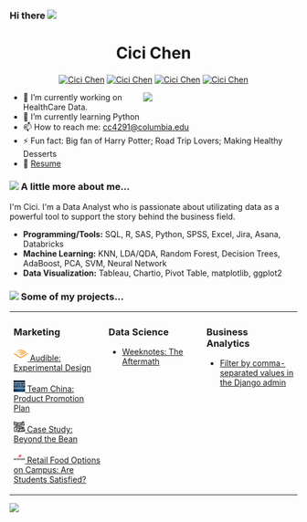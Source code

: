 ### Hi there <img src="https://media.giphy.com/media/hvRJCLFzcasrR4ia7z/giphy.gif" width="25px"> 

<p align="center"> <h1 align="center"> Cici Chen </h1> </p>
<p align="center"><a href="https://github.com/iamcici0424" target="_blank"><img align="center" src="https://cdn0.iconfinder.com/data/icons/social-media-filled-2/24/social_media-20-512.png" alt="Cici Chen" height="40" width="40" /></a>
  <a href="https://www.linkedin.com/in/iamcici/" target="_blank"><img align="center" src="https://cdn4.iconfinder.com/data/icons/colorful-guache-social-media-logos-1/159/social-media_linkedin-512.png" alt="Cici Chen" height="35" width="35" /></a>
  <a href="https://www.notion.so/iamcici/Welcome-to-Cici-s-Project-Portfolio-45f750933f6d4cf6b6de73bf73239bca" target="_blank"><img align="center" src="https://img.icons8.com/plasticine/2x/notion.png" alt="Cici Chen" height="50" width="50" /></a>
  <a href="mailto:cc4291@columbia.edu" target="_blank"><img align="center" src="https://cdn3.iconfinder.com/data/icons/colorful-guache-social-media-logos-1/159/social-media_gmail-512.png" alt="Cici Chen" height="32" width="32" /></a>
</p>

 <a href="#"><img align="right" src=pics/pic1.png width=270>
 </a>

- 🔭 I’m currently working on HealthCare Data.
- 🌱 I’m currently learning Python
- 📫 How to reach me: cc4291@columbia.edu
- ⚡ Fun fact: Big fan of Harry Potter; Road Trip Lovers; Making Healthy Desserts
- 📝 [Resume](https://www.notion.so/iamcici/Resume-8fe8945f1d28476b8343de4e61cf46ee#b642b55f20b444dc8b509d4fcc0ef357)

### <img src="https://media.giphy.com/media/VgCDAzcKvsR6OM0uWg/giphy.gif" width="50"> A little more about me... 
I'm Cici. I'm a Data Analyst who is passionate about utilizating data as a powerful tool to support the story behind the business field.

- **Programming/Tools:** SQL, R, SAS, Python, SPSS, Excel, Jira, Asana, Databricks
- **Machine Learning:** KNN, LDA/QDA, Random Forest, Decision Trees, AdaBoost, PCA, SVM, Neural Network 
- **Data Visualization:** Tableau, Chartio, Pivot Table, matplotlib, ggplot2

###  <a href="#"><img src="https://media.giphy.com/media/VgCDAzcKvsR6OM0uWg/giphy.gif" width="50"></a> Some of my projects... 

<table><tr><td valign="top" width="33%">

### Marketing

 <a href="#"><img width="25" src=pics/audible.png >   [Audible: Experimental Design](Audible_Experimental_Design/README.md) </a>

 <a href="#"><img width="20" src=pics/team_china.jpg >   [Team China: Product Promotion Plan](Product_Promotion_Plan/README.md) </a>

 <a href="#"><img width="20" src=pics/beyond_the_bean.png >    [Case Study: Beyond the Bean](Beyond_the_Bean/README.md) </a>

 <a href="#"><img width="20" src=pics/armark.png >   [Retail Food Options on Campus: Are Students Satisfied?](/README.md) </a>


</td><td valign="top" width="34%">

### Data Science

* [Weeknotes: The Aftermath](https://github.com/iamcici0424/Marketing-Mix-Models)

</td><td valign="top" width="33%">

### Business Analytics

* [Filter by comma-separated values in the Django admin](https://github.com/iamcici0424/Marketing-Mix-Models)

</td></tr></table>

![](https://visitor-badge.glitch.me/badge?page_id=iamcici.iamcici)

<!--
**iamcici0424/iamcici0424** is a ✨ _special_ ✨ repository because its `README.md` (this file) appears on your GitHub profile.

Here are some ideas to get you started:

- 🔭 I’m currently working on ...
- 🌱 I’m currently learning ...
- 👯 I’m looking to collaborate on ...
- 🤔 I’m looking for help with ...
- 💬 Ask me about ...
- 📫 How to reach me: ...
- 😄 Pronouns: ...
- ⚡ Fun fact: ...
-->

